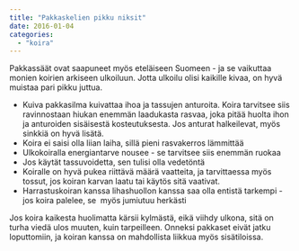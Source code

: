 ```yaml
---
title: "Pakkaskelien pikku niksit"
date: 2016-01-04
categories: 
  - "koira"
---
```


Pakkassäät ovat saapuneet myös eteläiseen Suomeen - ja se vaikuttaa monien koirien arkiseen ulkoiluun. Jotta ulkoilu olisi kaikille kivaa, on hyvä muistaa pari pikku juttua.

<!--more-->

- Kuiva pakkasilma kuivattaa ihoa ja tassujen anturoita. Koira tarvitsee siis ravinnostaan hiukan enemmän laadukasta rasvaa, joka pitää huolta ihon ja anturoiden sisäisestä kosteutuksesta. Jos anturat halkeilevat, myös sinkkiä on hyvä lisätä.
- Koira ei saisi olla liian laiha, sillä pieni rasvakerros lämmittää
- Ulkokoiralla energiantarve nousee - se tarvitsee siis enemmän ruokaa
- Jos käytät tassuvoidetta, sen tulisi olla vedetöntä
- Koiralle on hyvä pukea riittävä määrä vaatteita, ja tarvittaessa myös tossut, jos koiran karvan laatu tai käytös sitä vaativat.
- Harrastuskoiran kanssa lihashuollon kanssa saa olla entistä tarkempi - jos koira palelee, se  myös jumiutuu herkästi

Jos koira kaikesta huolimatta kärsii kylmästä, eikä viihdy ulkona, sitä on turha viedä ulos muuten, kuin tarpeilleen. Onneksi pakkaset eivät jatku loputtomiin, ja koiran kanssa on mahdollista liikkua myös sisätiloissa.
